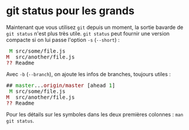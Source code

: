 git status pour les grands
==========================

Maintenant que vous utilisez `git` depuis un moment, la sortie bavarde de `git status` n'est plus très utile. `git status` peut fournir une version compacte si on lui passe l'option `-s` (`--short`) :

<pre>
 <span  style="color:green;">M</span> src/some/file.js
<span style="color:maroon;">M</span>  src/another/file.js
<span style="color:maroon;">??</span> Readme
</pre>

Avec `-b` (`--branch`), on ajoute les infos de branches, toujours utiles :

<pre>
## <span style="color:green;">master</span>...<span style="color:maroon;">origin/master</span> [ahead <span style="color:green;">1</span>]
 <span  style="color:green;">M</span> src/some/file.js
<span style="color:maroon;">M</span>  src/another/file.js
<span style="color:maroon;">??</span> Readme
</pre>

Pour les détails sur les symboles dans les deux premières colonnes : `man git status`.
